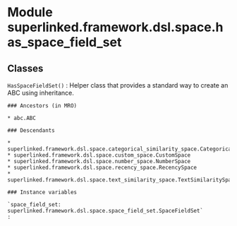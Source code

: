 Module superlinked.framework.dsl.space.has_space_field_set
==========================================================

Classes
-------

`HasSpaceFieldSet()`
:   Helper class that provides a standard way to create an ABC using
    inheritance.

    ### Ancestors (in MRO)

    * abc.ABC

    ### Descendants

    * superlinked.framework.dsl.space.categorical_similarity_space.CategoricalSimilaritySpace
    * superlinked.framework.dsl.space.custom_space.CustomSpace
    * superlinked.framework.dsl.space.number_space.NumberSpace
    * superlinked.framework.dsl.space.recency_space.RecencySpace
    * superlinked.framework.dsl.space.text_similarity_space.TextSimilaritySpace

    ### Instance variables

    `space_field_set: superlinked.framework.dsl.space.space_field_set.SpaceFieldSet`
    :